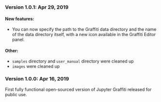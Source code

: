 ### Version 1.0.1: Apr 29, 2019

#### New features:
* You can now specify the path to the Graffiti data directory and the name of the data directory itself, with a new icon available in the Graffiti Editor panel.

#### Other:
* `samples` directory and `user_manual` directory were cleaned up
* `images` were cleaned up

### Version 1.0.0: Apr 16, 2019

First fully functional open-sourced version of Jupyter Graffiti released for public use.

